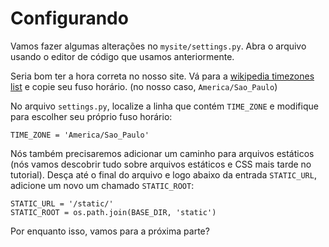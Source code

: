 # Configurando

Vamos fazer algumas alterações no `mysite/settings.py`. Abra o arquivo usando o editor de código que usamos anteriormente.

Seria bom ter a hora correta no nosso site. Vá para a [wikipedia timezones list](https://en.wikipedia.org/wiki/List_of_tz_database_time_zones) e copie seu fuso horário. (no nosso caso, `America/Sao_Paulo`)

No arquivo `settings.py`, localize a linha que contém `TIME_ZONE` e modifique para escolher seu próprio fuso horário:
```
TIME_ZONE = 'America/Sao_Paulo'
```

Nós também precisaremos adicionar um caminho para arquivos estáticos (nós vamos descobrir tudo sobre arquivos estáticos e CSS mais tarde no tutorial). Desça até o final do arquivo e logo abaixo da entrada `STATIC_URL`, adicione um novo um chamado `STATIC_ROOT`:
```
STATIC_URL = '/static/'
STATIC_ROOT = os.path.join(BASE_DIR, 'static')
```

Por enquanto isso, vamos para a próxima parte?

